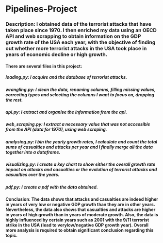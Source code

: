# Pipelines-Project

### **Description**: I obtained data of the terrorist attacks that have taken place since 1970. I then enriched my data using an OECD API and web scrapping to obtain information on the GDP growth rate of the USA each year, with the objective of finding out whether more terrorist attacks in the USA took place in years of economic decline or high growth. 

#### There are several files in this project:

##### **loading.py**: I acquire and the database of terrorist attacks.
##### **wrangling.py**: I clean the data, renaming columns, filling missing values, correcting types and selecting the columns I want to focus on, dropping the rest.
##### **api.py**: I extract and organise the information from the api.
##### **web_scraping.py**: I extract a necessary value that was not accessible from the API (data for 1970), using web scraping.
##### **analysing.py**: I bin the yearly growth rates, I calculate and count the total sums of casualties and attacks per year and I finally merge all the data together into a dataframe.
##### **visualizing.py**: I create a key chart to show either the overall growth rate impact on attacks and casualties or the evolution of terrorist attacks and casualties over the years. 
##### **pdf.py**: I create a pdf with the data obtained.

#### **Conclusion**: The data shows that attacks and casualties are indeed higher in years of very low or negative GDP growth than they are in other years. Nevertheless, the data also shows that casualties and attacks are higher in years of high growth than in years of moderate growth. Also, the data is highly influenced by certain years such as 2001 with the 9/11 terrorist strike in the USA (lead to verylow/negative GDP growth year). Overall more analysis is required to obtain significant conclusion regarding this topic.
